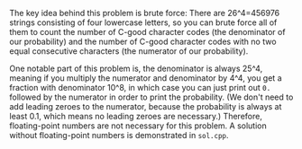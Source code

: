 The key idea behind this problem is brute force: There are 26^4=456976 strings consisting of four lowercase letters, so you can brute force all of them to count the number of C-good character codes (the denominator of our probability) and the number of C-good character codes with no two equal consecutive characters (the numerator of our probability).

One notable part of this problem is, the denominator is always 25^4, meaning if you multiply the numerator and denominator by 4^4, you get a fraction with denominator 10^8, in which case you can just print out `0.` followed by the numerator in order to print the probability. (We don't need to add leading zeroes to the numerator, because the probability is always at least 0.1, which means no leading zeroes are necessary.) Therefore, floating-point numbers are not necessary for this problem. A solution without floating-point numbers is demonstrated in `sol.cpp`.